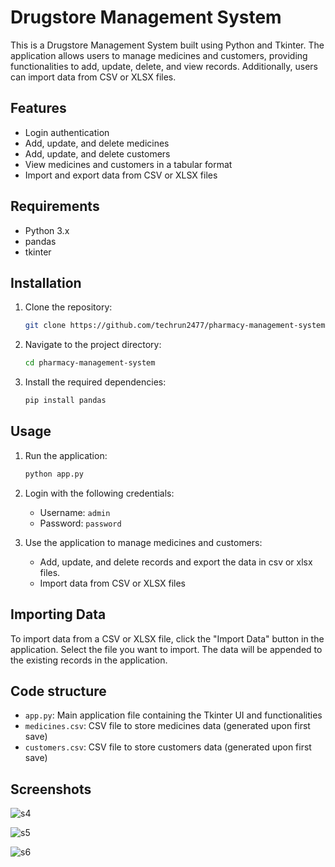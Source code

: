 
# Drugstore Management System

This is a Drugstore Management System built using Python and Tkinter. The application allows users to manage medicines and customers, providing functionalities to add, update, delete, and view records. Additionally, users can import data from CSV or XLSX files.






## Features

- Login authentication
- Add, update, and delete medicines
- Add, update, and delete customers
- View medicines and customers in a tabular format
- Import and export data from CSV or XLSX files
## Requirements
- Python 3.x
- pandas
- tkinter
## Installation

1. Clone the repository:
    ```bash
    git clone https://github.com/techrun2477/pharmacy-management-system.git
    ```
2. Navigate to the project directory:
    ```bash
    cd pharmacy-management-system
    ```
3. Install the required dependencies:
    ```bash
    pip install pandas
    ```
## Usage
1. Run the application:
    ```bash
    python app.py
    ```
2. Login with the following credentials:
    - Username: `admin`
    - Password: `password`

3. Use the application to manage medicines and customers:
    - Add, update, and delete records and export the data in csv or xlsx files.
    - Import data from CSV or XLSX files

## Importing Data

To import data from a CSV or XLSX file, click the "Import Data" button in the application. Select the file you want to import. The data will be appended to the existing records in the application.

## Code structure
- `app.py`: Main application file containing the Tkinter UI and functionalities
- `medicines.csv`: CSV file to store medicines data (generated upon first save)
- `customers.csv`: CSV file to store customers data (generated upon first save)
## Screenshots


![s4](https://github.com/techrun2477/Drugstore_management_system/assets/153264201/813b061b-be3f-4381-9623-60aa11725b1c)


![s5](https://github.com/techrun2477/Drugstore_management_system/assets/153264201/31f8d653-ad18-4c62-8a99-59e006b331d2)

![s6](https://github.com/techrun2477/Drugstore_management_system/assets/153264201/6febbf83-110b-4abf-b73b-04cd0391bab1)
